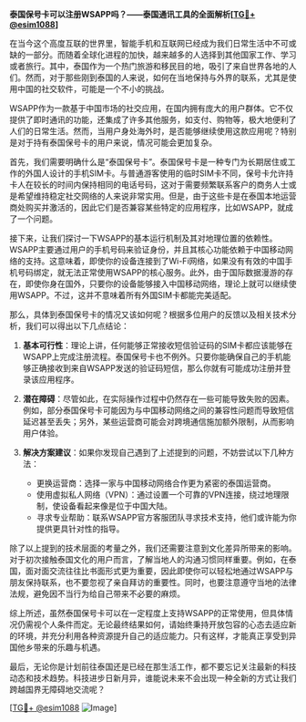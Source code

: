 **泰国保号卡可以注册WSAPP吗？——泰国通讯工具的全面解析[[TG💪+ @esim1088](https://t.me/s/esim1088)]**

在当今这个高度互联的世界里，智能手机和互联网已经成为我们日常生活中不可或缺的一部分。而随着全球化进程的加快，越来越多的人选择到其他国家工作、学习或者旅行。其中，泰国作为一个热门旅游和移民目的地，吸引了来自世界各地的人们。然而，对于那些刚到泰国的人来说，如何在当地保持与外界的联系，尤其是使用中国的社交软件，可能是一个不小的挑战。

WSAPP作为一款基于中国市场的社交应用，在国内拥有庞大的用户群体。它不仅提供了即时通讯的功能，还集成了许多其他服务，如支付、购物等，极大地便利了人们的日常生活。然而，当用户身处海外时，是否能够继续使用这款应用呢？特别是对于持有泰国保号卡的用户来说，情况可能会更加复杂。

首先，我们需要明确什么是“泰国保号卡”。泰国保号卡是一种专门为长期居住或工作的外国人设计的手机SIM卡。与普通游客使用的临时SIM卡不同，保号卡允许持卡人在较长的时间内保持相同的电话号码，这对于需要频繁联系客户的商务人士或是希望维持稳定社交网络的人来说非常实用。但是，由于这些卡是在泰国本地运营商处购买并激活的，因此它们是否兼容某些特定的应用程序，比如WSAPP，就成了一个问题。

接下来，让我们探讨一下WSAPP的基本运行机制及其对地理位置的依赖性。WSAPP主要通过用户的手机号码来验证身份，并且其核心功能依赖于中国移动网络的支持。这意味着，即使你的设备连接到了Wi-Fi网络，如果没有有效的中国手机号码绑定，就无法正常使用WSAPP的核心服务。此外，由于国际数据漫游的存在，即使你身在国外，只要你的设备能够接入中国移动网络，理论上就可以继续使用WSAPP。不过，这并不意味着所有外国SIM卡都能完美适配。

那么，具体到泰国保号卡的情况又该如何呢？根据多位用户的反馈以及相关技术分析，我们可以得出以下几点结论：

1. **基本可行性**：理论上讲，任何能够正常接收短信验证码的SIM卡都应该能够在WSAPP上完成注册流程。泰国保号卡也不例外。只要你能确保自己的手机能够正确接收到来自WSAPP发送的验证码短信，那么你就有可能成功注册并登录该应用程序。

2. **潜在障碍**：尽管如此，在实际操作过程中仍然存在一些可能导致失败的因素。例如，部分泰国保号卡可能因为与中国移动网络之间的兼容性问题而导致短信延迟甚至丢失；另外，某些运营商可能会对跨境通信施加额外限制，从而影响用户体验。

3. **解决方案建议**：如果你发现自己遇到了上述提到的问题，不妨尝试以下几种方法：
   - 更换运营商：选择一家与中国移动网络合作更为紧密的泰国运营商。
   - 使用虚拟私人网络（VPN）：通过设置一个可靠的VPN连接，绕过地理限制，使设备看起来像是位于中国大陆。
   - 寻求专业帮助：联系WSAPP官方客服团队寻求技术支持，他们或许能为你提供更具针对性的指导。

除了以上提到的技术层面的考量之外，我们还需要注意到文化差异所带来的影响。对于初次接触泰国文化的用户而言，了解当地人的沟通习惯同样重要。例如，在泰国，面对面交流往往比书面形式更为重要，因此即使你可以轻松地通过WSAPP与朋友保持联系，也不要忽视了亲自拜访的重要性。同时，也要注意遵守当地的法律法规，避免因不当行为给自己带来不必要的麻烦。

综上所述，虽然泰国保号卡可以在一定程度上支持WSAPP的正常使用，但具体情况仍需视个人条件而定。无论最终结果如何，请始终秉持开放包容的心态去适应新的环境，并充分利用各种资源提升自己的适应能力。只有这样，才能真正享受到异国他乡带来的乐趣与机遇。

最后，无论你是计划前往泰国还是已经在那生活工作，都不要忘记关注最新的科技动态和技术趋势。科技进步日新月异，谁能说未来不会出现一种全新的方式让我们跨越国界无障碍地交流呢？

[[TG💪+ @esim1088](https://t.me/s/esim1088) ![Image](https://i.postimg.cc/4NQfJmqS/Snipaste-2025-05-13-00-14-12.png)]